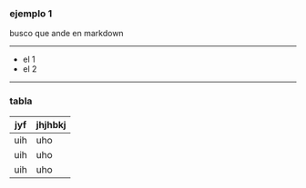 ### ejemplo 1

busco que ande en markdown
___

* el 1
* el 2
___

### tabla

| jyf | jhjhbkj |
| --- |--------|
| uih | uho |
| uih | uho |
| uih | uho |
